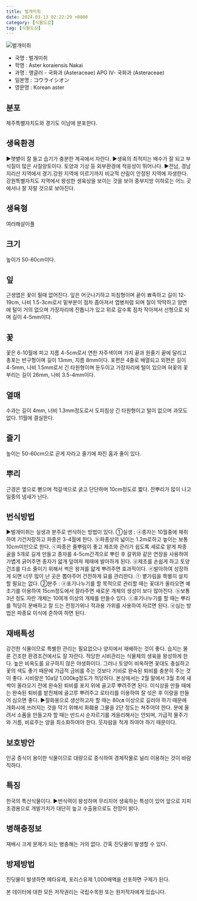 ```yaml
---
title: 벌개미취
date: 2024-03-13 02:22:29 +0800
category: [식물도감]
tag: [식물도감]
---
```




![벌개미취](/fileUpload/plants/basic/Compositae/Aster/8108/1_th2.JPG)
- 국명 : 벌개미취
- 학명 : Aster koraiensis Nakai
- 과명 : 앵글러 - 국화과 (Asteraceae) APG Ⅳ- 국화과 (Asteraceae)
- 일본명 : コウライシオン
- 영문명 : Korean aster


## 분포
제주특별자치도와 경기도 이남에 분포한다.
## 생육환경
▶햇볕이 잘 들고 습기가 충분한 계곡에서 자란다. ▶생육의 최적지는 배수가 잘 되고 부식질이 많은 사질양토이다. 토양과 기상 등 외부환경에 적응성이 뛰어나다.▶전남, 경남 지리산 지역에서 경기.강원 지역에 이르기까지 비교적 산림이 안정된 지역에 자생한다.  강원특별자치도 지역에서 왕성한 생육상을 보이는 것을 보아 중부지방 이하로는 어느 곳에서나 잘 자랄 것으로 보아진다.
## 생육형
여러해살이풀 
## 크기
높이가 50-60cm이다.
## 잎
근생엽은 꽃이 필때 없어진다. 잎은 어긋나기하고 피침형이며 끝이 뾰족하고 길이 12-19cm, 나비 1.5-3cm로서 밑부분이 점차 좁아져서 엽병처럼 되며 질이 딱딱하고 양면에 털이 거의 없으며 가장자리에 잔톱니가 있고 위로 갈수록 점차 작아져서 선형으로 되며 길이 4-5mm이다.
## 꽃
꽃은 6-10월에 피고 지름 4-5cm로서 연한 자주색이며 가지 끝과 원줄기 끝에 달리고 총포는 반구형이며 길이 13mm, 지름 8mm이다. 포편은 4줄로 배열되고 외편은 길이 4-5mm, 나비 1.5mm로서 긴 타원형이며 둔두이고 가장자리에 털이 있으며 혀꽃의 꽃부리는 길이 26mm, 나비 3.5-4mm이다.
## 열매
수과는 길이 4mm, 너비 1.3mm정도로서 도피침상 긴 타원형이고 털이 없으며 과모도 없다. 11월에 결실한다.
## 줄기
높이는 50-60cm으로 곧게 자라고 줄기에 파진 홈과 줄이 있다.
## 뿌리
근경은 옆으로 뻗으며 적갈색으로 굵고 단단하며 10cm정도로 짧다. 잔뿌리가 많이 나고 일종의 냄새가 난다.
## 번식방법
▶벌개미취는 실생과 분주로 번식하는 방법이 있다. ①실생 : ⓐ종자는 10월중에 채취하여 기건저장하고 파종은 3-4월에 한다. ⓑ파종상의 넓이는 1.2m로하고 높이는 보통 10cm미만으로 한다. ⓒ파종은 줄뿌림이 좋고 제초와 관리가 쉽도록 세로로 얕게 파종골을 5개로 길게 만들고 종자를 4-5cm간격으로 뿌린 후 갈퀴와 같은 연장을 사용하여 가볍게 긁어주면 종자가 얇개 덮여져 제때에 발아하게 된다. ⓓ제초를 손쉽게 하고 토양건조를 다소 줄이기 위해서 썩은 왕겨를 얇게 뿌려주면 효과적이다. ⓔ발아하여 성장하게 되면 너무 많이 난 곳은 뽑아주어 건전하게 묘를 관리한다.ⓕ 볕가림을 특별히 설치할 필요는 없다.②분주 : ⓐ포기나누기를 할 목적으로 관리할 때는 꽃대가 올라오면 예초기를 이용하여 15cm정도에서 잘라주면 새로운 개체의 생성이 보다 많아진다. ⓑ보통 3년 정도 자란 개체는 10여개 이상의 개체를 만들수 있다. ⓒ포기나누기를 할 때는 뿌리를 적당히 분배하고 잘 드는 전정가위나 적과용 가위를 사용하여 자르면 된다. ⓓ심는 방법은 파종묘 이식에 준하여 하면 된다.
## 재배특성
강건한 식물이므로 특별한 관리는 필요없으나 양지에서 재배하는 것이 좋다. 습지는 물론 건조한 환경조건에서도 잘 자란다. 적당한 시비관리는 식물체의 생육을 왕성하게 한다. 높은 비옥도를 요구하지 않은 야생화이다. 그러나 토양이 비옥하면 꽃대도 충실하고 꽃의 색도 좋기 때문에 가급적 금비를 주는 것보다 기비로 완숙된 퇴비를 충분히 주는 것이 좋다. 시비량은 10a당 1,000kg정도가 적당하다. 본상에서는 2월 말에서 3월 초에 새싹이 올라오기 전에 완숙된 퇴비를 포지 위에 골고루 뿌려주면 된다. 이식상을 만들 때에는 완숙된 퇴비를 밭전체에 골고루 뿌려주고 로타리를 이용하여 잘 섞은 후 이랑을 만들어 심으면 좋다.▶절화용으로 생산하고자 할 때는 80㎝ 이상으로 길러야 하기 때문에 개화시에 쓰러지는 것을 막기 위해서 화훼용 그물을 2단 정도는 쳐주어야 한다. 분에 올려서 소품을 만들고자 할 때는 반드시 순자르기를 게을리해서는 안되며, 가급적 물주기와 거름, 비료주는 양을 최소화하여야 한다. 웃자람을 적게 하여야 하기 때문이다. 
## 보호방안
인공 증식이 용이한 식물이므로 대량으로 증식하여 경제작물로 널리 이용하는 것이 바람직하다.
## 특징
한국의 특산식물이다. ▶번식력이 왕성하며 무리지어 생육하는 특성이 있어 앞으로 지피조경용으로 개발가치가 대단히 높고 수출용으로도 전망이 밝다.
## 병해충정보
재배시 크게 문제가 되는 병충해는 거의 없다. 간혹 진딧물이 발생할 수 있다.
## 방제방법
진딧물이 발생하면 메타유제, 포리스유제 1,000배액을 산포하면 구제가 된다.






본 데이터에 대한 모든 저작권리는 국립수목원 또는 원저작자에게 있습니다.
